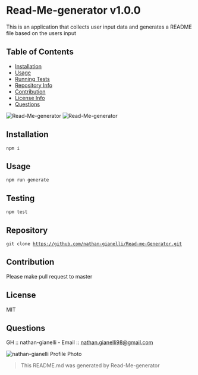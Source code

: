 

# Read-Me-generator v1.0.0

This is an application that collects user input data and generates a README file based on the users input

## Table of Contents
- [Installation](#installation)
- [Usage](#usage)
- [Running Tests](#testing)
- [Repository Info](#repository)
- [Contribution](#contribution)
- [License Info](#license)
- [Questions](#questions)

![Read-Me-generator](https://img.shields.io/badge/License-MIT-blue)
![Read-Me-generator](https://img.shields.io/badge/ReadMeGenerator-1.0.0-green)
## Installation
<code>npm i</code>

## Usage
<code>npm run generate</code>

## Testing
<code>npm test</code>

## Repository
<code>git clone https://github.com/nathan-gianelli/Read-me-Generator.git</code>

## Contribution
Please make pull request to master

## License
MIT

## Questions
GH :: nathan-gianelli - Email :: nathan.gianelli98@gmail.com

![nathan-gianelli Profile Photo](https://github.com/nathan-gianelli.png)

> This README.md was generated by Read-Me-generator
  